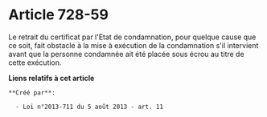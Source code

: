 # Article 728-59

Le retrait du certificat par l'Etat de condamnation, pour quelque cause que ce soit, fait obstacle à la mise à exécution de
la condamnation s'il intervient avant que la personne condamnée ait été placée sous écrou au titre de cette exécution.

**Liens relatifs à cet article**

	**Créé par**:

	  - Loi n°2013-711 du 5 août 2013 - art. 11
